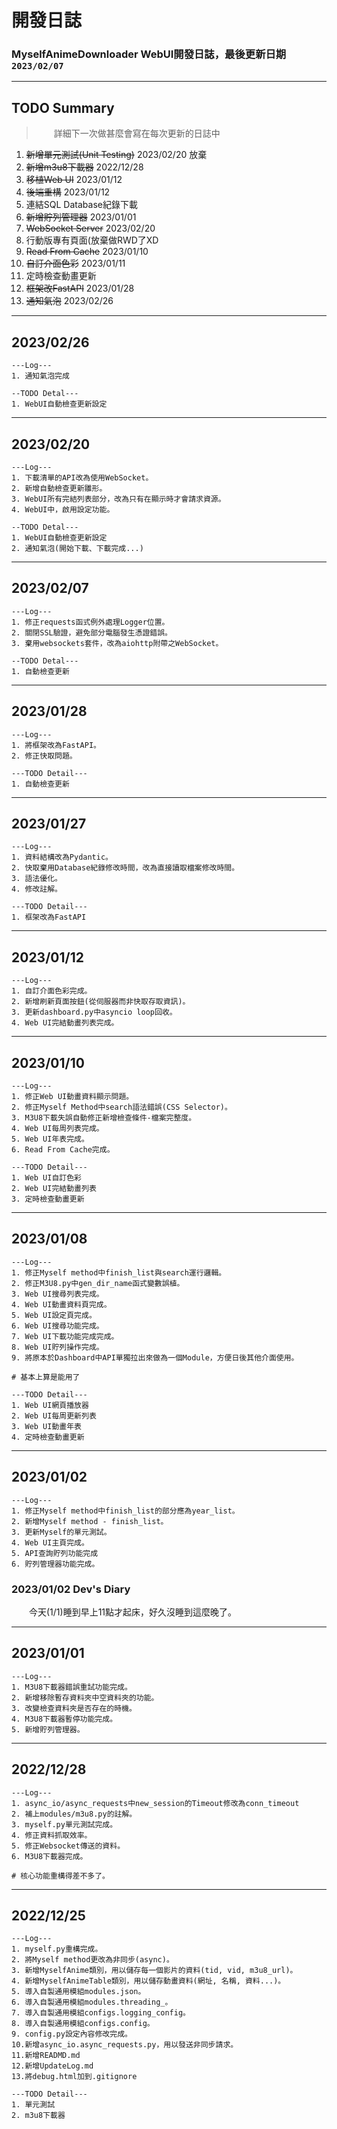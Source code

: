 # 開發日誌
### MyselfAnimeDownloader WebUI開發日誌，最後更新日期`2023/02/07`
---

<style>
    p {
        text-indent: 2em;
    }
</style>

## TODO Summary
> 詳細下一次做甚麼會寫在每次更新的日誌中

1.  ~~新增單元測試(Unit Testing)~~ 2023/02/20 放棄
2.  ~~新增m3u8下載器~~ 2022/12/28
3.  ~~移植Web UI~~ 2023/01/12
4.  ~~後端重構~~ 2023/01/12
5.  連結SQL Database紀錄下載
6.  ~~新增貯列管理器~~ 2023/01/01
7.  ~~WebSocket Server~~ 2023/02/20
8.  行動版專有頁面(放棄做RWD了XD
9.  ~~Read From Cache~~ 2023/01/10
10. ~~自訂介面色彩~~ 2023/01/11
11. 定時檢查動畫更新
12. ~~框架改FastAPI~~ 2023/01/28
13. ~~通知氣泡~~ 2023/02/26

---

## 2023/02/26
```
---Log---
1. 通知氣泡完成

--TODO Detal---
1. WebUI自動檢查更新設定
```

---

## 2023/02/20
```
---Log---
1. 下載清單的API改為使用WebSocket。
2. 新增自動檢查更新雛形。
3. WebUI所有完結列表部分，改為只有在顯示時才會請求資源。
4. WebUI中，啟用設定功能。

--TODO Detal---
1. WebUI自動檢查更新設定
2. 通知氣泡(開始下載、下載完成...)
```

---

## 2023/02/07
```
---Log---
1. 修正requests函式例外處理Logger位置。
2. 關閉SSL驗證，避免部分電腦發生憑證錯誤。
3. 棄用websockets套件，改為aiohttp附帶之WebSocket。

--TODO Detal---
1. 自動檢查更新
```

---

## 2023/01/28
```
---Log---
1. 將框架改為FastAPI。
2. 修正快取問題。

---TODO Detail---
1. 自動檢查更新
```

---

## 2023/01/27
```
---Log---
1. 資料結構改為Pydantic。
2. 快取棄用Database紀錄修改時間，改為直接讀取檔案修改時間。
3. 語法優化。
4. 修改註解。

---TODO Detail---
1. 框架改為FastAPI
```

---

## 2023/01/12
```
---Log---
1. 自訂介面色彩完成。
2. 新增刷新頁面按鈕(從伺服器而非快取存取資訊)。
3. 更新dashboard.py中asyncio loop回收。
4. Web UI完結動畫列表完成。

```

---

## 2023/01/10
```
---Log---
1. 修正Web UI動畫資料顯示問題。
2. 修正Myself Method中search語法錯誤(CSS Selector)。
3. M3U8下載失誤自動修正新增檢查條件-檔案完整度。
4. Web UI每周列表完成。
5. Web UI年表完成。
6. Read From Cache完成。

---TODO Detail---
1. Web UI自訂色彩
2. Web UI完結動畫列表
3. 定時檢查動畫更新
```

---

## 2023/01/08
```
---Log---
1. 修正Myself method中finish_list與search運行邏輯。
2. 修正M3U8.py中gen_dir_name函式變數誤植。
3. Web UI搜尋列表完成。
4. Web UI動畫資料頁完成。
5. Web UI設定頁完成。
6. Web UI搜尋功能完成。
7. Web UI下載功能完成完成。
8. Web UI貯列操作完成。
9. 將原本於Dashboard中API單獨拉出來做為一個Module，方便日後其他介面使用。

# 基本上算是能用了

---TODO Detail---
1. Web UI網頁播放器
2. Web UI每周更新列表
3. Web UI動畫年表
4. 定時檢查動畫更新
```

---

## 2023/01/02
```
---Log---
1. 修正Myself method中finish_list的部分應為year_list。
2. 新增Myself method - finish_list。
3. 更新Myself的單元測試。
4. Web UI主頁完成。
5. API查詢貯列功能完成
6. 貯列管理器功能完成。
```
### 2023/01/02 Dev's Diary
今天(1/1)睡到早上11點才起床，好久沒睡到這麼晚了。

---

## 2023/01/01
```
---Log---
1. M3U8下載器錯誤重試功能完成。
2. 新增移除暫存資料夾中空資料夾的功能。
3. 改變檢查資料夾是否存在的時機。
4. M3U8下載器暫停功能完成。
5. 新增貯列管理器。
```

---

## 2022/12/28
```
---Log---
1. async_io/async_requests中new_session的Timeout修改為conn_timeout
2. 補上modules/m3u8.py的註解。
3. myself.py單元測試完成。
4. 修正資料抓取效率。
5. 修正Websocket傳送的資料。
6. M3U8下載器完成。

# 核心功能重構得差不多了。

```

---

## 2022/12/25
```
---Log---
1. myself.py重構完成。
2. 將Myself method更改為非同步(async)。
3. 新增MyselfAnime類別，用以儲存每一個影片的資料(tid, vid, m3u8_url)。
4. 新增MyselfAnimeTable類別，用以儲存動畫資料(網址, 名稱, 資料...)。
5. 導入自製通用模組modules.json。
6. 導入自製通用模組modules.threading_。
7. 導入自製通用模組configs.logging_config。
8. 導入自製通用模組configs.config。
9. config.py設定內容修改完成。
10.新增async_io.async_requests.py，用以發送非同步請求。
11.新增READMD.md
12.新增UpdateLog.md
13.將debug.html加到.gitignore

---TODO Detail---
1. 單元測試
2. m3u8下載器
```
